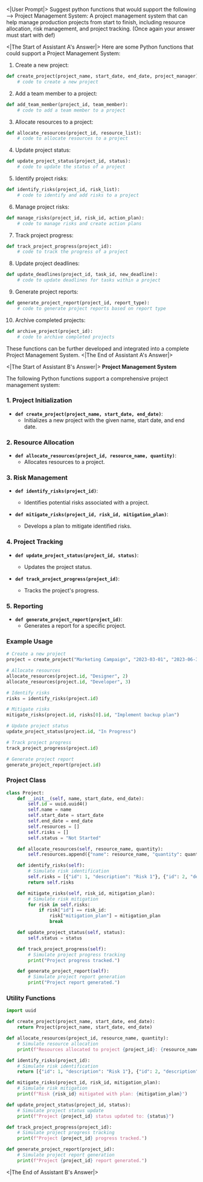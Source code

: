 <|User Prompt|>
Suggest python functions that would support the following --> Project Management System: A project management system that can help manage production projects from start to finish, including resource allocation, risk management, and project tracking. (Once again your answer must start with def)

<|The Start of Assistant A's Answer|>
Here are some Python functions that could support a Project Management System:

1. Create a new project:
```python
def create_project(project_name, start_date, end_date, project_manager):
    # code to create a new project
```

2. Add a team member to a project:
```python
def add_team_member(project_id, team_member):
    # code to add a team member to a project
```

3. Allocate resources to a project:
```python
def allocate_resources(project_id, resource_list):
    # code to allocate resources to a project
```

4. Update project status:
```python
def update_project_status(project_id, status):
    # code to update the status of a project
```

5. Identify project risks:
```python
def identify_risks(project_id, risk_list):
    # code to identify and add risks to a project
```

6. Manage project risks:
```python
def manage_risks(project_id, risk_id, action_plan):
    # code to manage risks and create action plans
```

7. Track project progress:
```python
def track_project_progress(project_id):
    # code to track the progress of a project
```

8. Update project deadlines:
```python
def update_deadlines(project_id, task_id, new_deadline):
    # code to update deadlines for tasks within a project
```

9. Generate project reports:
```python
def generate_project_report(project_id, report_type):
    # code to generate project reports based on report type
```

10. Archive completed projects:
```python
def archive_project(project_id):
    # code to archive completed projects
```

These functions can be further developed and integrated into a complete Project Management System.
<|The End of Assistant A's Answer|>

<|The Start of Assistant B's Answer|>
**Project Management System**

The following Python functions support a comprehensive project management system:

### **1. Project Initialization**

- **`def create_project(project_name, start_date, end_date)`**:
  - Initializes a new project with the given name, start date, and end date.

### **2. Resource Allocation**

- **`def allocate_resources(project_id, resource_name, quantity)`**:
  - Allocates resources to a project.

### **3. Risk Management**

- **`def identify_risks(project_id)`**:
  - Identifies potential risks associated with a project.

- **`def mitigate_risks(project_id, risk_id, mitigation_plan)`**:
  - Develops a plan to mitigate identified risks.

### **4. Project Tracking**

- **`def update_project_status(project_id, status)`**:
  - Updates the project status.

- **`def track_project_progress(project_id)`**:
  - Tracks the project's progress.

### **5. Reporting**

- **`def generate_project_report(project_id)`**:
  - Generates a report for a specific project.

### **Example Usage**

```python
# Create a new project
project = create_project("Marketing Campaign", "2023-03-01", "2023-06-30")

# Allocate resources
allocate_resources(project.id, "Designer", 2)
allocate_resources(project.id, "Developer", 3)

# Identify risks
risks = identify_risks(project.id)

# Mitigate risks
mitigate_risks(project.id, risks[0].id, "Implement backup plan")

# Update project status
update_project_status(project.id, "In Progress")

# Track project progress
track_project_progress(project.id)

# Generate project report
generate_project_report(project.id)
```

### **Project Class**

```python
class Project:
    def __init__(self, name, start_date, end_date):
        self.id = uuid.uuid4()
        self.name = name
        self.start_date = start_date
        self.end_date = end_date
        self.resources = []
        self.risks = []
        self.status = "Not Started"

    def allocate_resources(self, resource_name, quantity):
        self.resources.append({"name": resource_name, "quantity": quantity})

    def identify_risks(self):
        # Simulate risk identification
        self.risks = [{"id": 1, "description": "Risk 1"}, {"id": 2, "description": "Risk 2"}]
        return self.risks

    def mitigate_risks(self, risk_id, mitigation_plan):
        # Simulate risk mitigation
        for risk in self.risks:
            if risk["id"] == risk_id:
                risk["mitigation_plan"] = mitigation_plan
                break

    def update_project_status(self, status):
        self.status = status

    def track_project_progress(self):
        # Simulate project progress tracking
        print("Project progress tracked.")

    def generate_project_report(self):
        # Simulate project report generation
        print("Project report generated.")
```

### **Utility Functions**

```python
import uuid

def create_project(project_name, start_date, end_date):
    return Project(project_name, start_date, end_date)

def allocate_resources(project_id, resource_name, quantity):
    # Simulate resource allocation
    print(f"Resources allocated to project {project_id}: {resource_name} ({quantity})")

def identify_risks(project_id):
    # Simulate risk identification
    return [{"id": 1, "description": "Risk 1"}, {"id": 2, "description": "Risk 2"}]

def mitigate_risks(project_id, risk_id, mitigation_plan):
    # Simulate risk mitigation
    print(f"Risk {risk_id} mitigated with plan: {mitigation_plan}")

def update_project_status(project_id, status):
    # Simulate project status update
    print(f"Project {project_id} status updated to: {status}")

def track_project_progress(project_id):
    # Simulate project progress tracking
    print(f"Project {project_id} progress tracked.")

def generate_project_report(project_id):
    # Simulate project report generation
    print(f"Project {project_id} report generated.")
```
<|The End of Assistant B's Answer|>